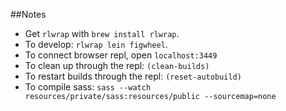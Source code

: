 ##Notes

- Get `rlwrap` with `brew install rlwrap`.
- To develop: `rlwrap lein figwheel`.
- To connect browser repl, open `localhost:3449`
- To clean up through the repl: `(clean-builds)`
- To restart builds through the repl: `(reset-autobuild)`
- To compile sass: `sass --watch resources/private/sass:resources/public --sourcemap=none`